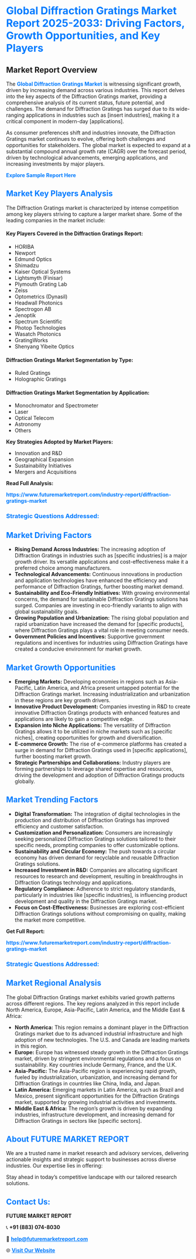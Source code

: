 <h1 style="color: #007BFF;">Global Diffraction Gratings Market Report 2025-2033: Driving Factors, Growth Opportunities, and Key Players</h1>

<section id="overview">
<h2>Market Report Overview</h2>
<p>The <a href="https://www.futuremarketreport.com/industry-report/diffraction-gratings-market" style="color: #007BFF; text-decoration: none;"><strong>Global Diffraction Gratings Market</strong></a> is witnessing significant growth, driven by increasing demand across various industries. This report delves into the key aspects of the Diffraction Gratings market, providing a comprehensive analysis of its current status, future potential, and challenges. The demand for Diffraction Gratings has surged due to its wide-ranging applications in industries such as [insert industries], making it a critical component in modern-day [applications].</p>
<p>As consumer preferences shift and industries innovate, the Diffraction Gratings market continues to evolve, offering both challenges and opportunities for stakeholders. The global market is expected to expand at a substantial compound annual growth rate (CAGR) over the forecast period, driven by technological advancements, emerging applications, and increasing investments by major players.</p>
</section>

<section id="overview">
<p><a href="https://www.futuremarketreport.com/request-sample/reportId=26320" style="color: #007BFF; text-decoration: none;"><strong>Explore Sample Report Here</strong></a></p>
</section>

<section id="key-players">
<h2 style="color: #007BFF;">Market Key Players Analysis</h2>
<p>The Diffraction Gratings market is characterized by intense competition among key players striving to capture a larger market share. Some of the leading companies in the market include:</p>
<h4>Key Players Covered in the Diffraction Gratings Report:</h4>
<ul><li>HORIBA</li><li>Newport</li><li>Edmund Optics</li><li>Shimadzu</li><li>Kaiser Optical Systems</li><li>Lightsmyth (Finisar)</li><li>Plymouth Grating Lab</li><li>Zeiss</li><li>Optometrics (Dynasil)</li><li>Headwall Photonics</li><li>Spectrogon AB</li><li>Jenoptik</li><li>Spectrum Scientific</li><li>Photop Technologies</li><li>Wasatch Photonics</li><li>GratingWorks</li><li>Shenyang Yibeite Optics</li></ul>
<h4>Diffraction Gratings Market Segmentation by Type:</h4>
<ul><li>Ruled Gratings</li><li>Holographic Gratings</li></ul>

<h4>Diffraction Gratings Market Segmentation by Application:</h4>
<ul><li>Monochromator and Spectrometer</li><li>Laser</li><li>Optical Telecom</li><li>Astronomy</li><li>Others</li></ul>
<p><strong>Key Strategies Adopted by Market Players:</strong></p>
<ul>
<li>Innovation and R&D</li>
<li>Geographical Expansion</li>
<li>Sustainability Initiatives</li>
<li>Mergers and Acquisitions</li>
</ul>
</section>

<section>
<p><strong>Read Full Analysis: </strong></p><a href="https://www.futuremarketreport.com/industry-report/diffraction-gratings-market" style="color: #007BFF; text-decoration: none;"><strong>https://www.futuremarketreport.com/industry-report/diffraction-gratings-market</strong></a>
<h3 style="color: #007BFF;">Strategic Questions Addressed:</h3>
</section>

<section id="driving-factors">
<h2 style="color: #007BFF;">Market Driving Factors</h2>
<ul>
<li><strong>Rising Demand Across Industries:</strong> The increasing adoption of Diffraction Gratings in industries such as [specific industries] is a major growth driver. Its versatile applications and cost-effectiveness make it a preferred choice among manufacturers.</li>
<li><strong>Technological Advancements:</strong> Continuous innovations in production and application technologies have enhanced the efficiency and performance of Diffraction Gratings, further boosting market demand.</li>
<li><strong>Sustainability and Eco-Friendly Initiatives:</strong> With growing environmental concerns, the demand for sustainable Diffraction Gratings solutions has surged. Companies are investing in eco-friendly variants to align with global sustainability goals.</li>
<li><strong>Growing Population and Urbanization:</strong> The rising global population and rapid urbanization have increased the demand for [specific products], where Diffraction Gratings plays a vital role in meeting consumer needs.</li>
<li><strong>Government Policies and Incentives:</strong> Supportive government regulations and incentives for industries using Diffraction Gratings have created a conducive environment for market growth.</li>
</ul>
</section>

<section id="growth-opportunities">
<h2 style="color: #007BFF;">Market Growth Opportunities</h2>
<ul>
<li><strong>Emerging Markets:</strong> Developing economies in regions such as Asia-Pacific, Latin America, and Africa present untapped potential for the Diffraction Gratings market. Increasing industrialization and urbanization in these regions are key growth drivers.</li>
<li><strong>Innovative Product Development:</strong> Companies investing in R&D to create innovative Diffraction Gratings products with enhanced features and applications are likely to gain a competitive edge.</li>
<li><strong>Expansion into Niche Applications:</strong> The versatility of Diffraction Gratings allows it to be utilized in niche markets such as [specific niches], creating opportunities for growth and diversification.</li>
<li><strong>E-commerce Growth:</strong> The rise of e-commerce platforms has created a surge in demand for Diffraction Gratings used in [specific applications], further boosting market growth.</li>
<li><strong>Strategic Partnerships and Collaborations:</strong> Industry players are forming partnerships to leverage shared expertise and resources, driving the development and adoption of Diffraction Gratings products globally.</li>
</ul>
</section>

<section id="trending-factors">
<h2 style="color: #007BFF;">Market Trending Factors</h2>
<ul>
<li><strong>Digital Transformation:</strong> The integration of digital technologies in the production and distribution of Diffraction Gratings has improved efficiency and customer satisfaction.</li>
<li><strong>Customization and Personalization:</strong> Consumers are increasingly seeking personalized Diffraction Gratings solutions tailored to their specific needs, prompting companies to offer customizable options.</li>
<li><strong>Sustainability and Circular Economy:</strong> The push towards a circular economy has driven demand for recyclable and reusable Diffraction Gratings solutions.</li>
<li><strong>Increased Investment in R&D:</strong> Companies are allocating significant resources to research and development, resulting in breakthroughs in Diffraction Gratings technology and applications.</li>
<li><strong>Regulatory Compliance:</strong> Adherence to strict regulatory standards, particularly in industries like [specific industries], is influencing product development and quality in the Diffraction Gratings market.</li>
<li><strong>Focus on Cost-Effectiveness:</strong> Businesses are exploring cost-efficient Diffraction Gratings solutions without compromising on quality, making the market more competitive.</li>
</ul>
</section>

<section>
<p><strong>Get Full Report: </strong></p><a href="https://www.futuremarketreport.com/industry-report/diffraction-gratings-market" style="color: #007BFF; text-decoration: none;"><strong>https://www.futuremarketreport.com/industry-report/diffraction-gratings-market</strong></a>
<h3 style="color: #007BFF;">Strategic Questions Addressed:</h3>
</section>


<section id="regional-analysis">
<h2 style="color: #007BFF;">Market Regional Analysis</h2>
<p>The global Diffraction Gratings market exhibits varied growth patterns across different regions. The key regions analyzed in this report include North America, Europe, Asia-Pacific, Latin America, and the Middle East & Africa:</p>
<ul>
<li><strong>North America:</strong> This region remains a dominant player in the Diffraction Gratings market due to its advanced industrial infrastructure and high adoption of new technologies. The U.S. and Canada are leading markets in this region.</li>
<li><strong>Europe:</strong> Europe has witnessed steady growth in the Diffraction Gratings market, driven by stringent environmental regulations and a focus on sustainability. Key countries include Germany, France, and the U.K.</li>
<li><strong>Asia-Pacific:</strong> The Asia-Pacific region is experiencing rapid growth, fueled by industrialization, urbanization, and increasing demand for Diffraction Gratings in countries like China, India, and Japan.</li>
<li><strong>Latin America:</strong> Emerging markets in Latin America, such as Brazil and Mexico, present significant opportunities for the Diffraction Gratings market, supported by growing industrial activities and investments.</li>
<li><strong>Middle East & Africa:</strong> The region’s growth is driven by expanding industries, infrastructure development, and increasing demand for Diffraction Gratings in sectors like [specific sectors].</li>
</ul>
</section>

<footer>
<h2 style="color: #007BFF;">About FUTURE MARKET REPORT</h2>
<p>We are a trusted name in market research and advisory services, delivering actionable insights and strategic support to businesses across diverse industries. Our expertise lies in offering:</p>

<p>Stay ahead in today’s competitive landscape with our tailored research solutions.</p>

<h2 style="color: #007BFF;">Contact Us:</h2>
<p><strong>FUTURE MARKET REPORT</strong></p>
<p>📞 <strong>+91 (883) 074-8030</strong></p>
<p>📧 <strong><a href="mailto:help@futuremarketreport.com" style="color: #007BFF;">help@futuremarketreport.com</a></strong></p>
<p>🌐 <strong><a href="https://www.futuremarketreport.com/" style="color: #007BFF;">Visit Our Website</a></strong></p>
</footer>